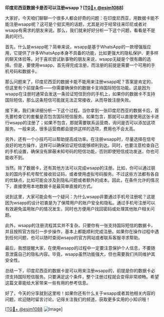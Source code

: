 **印度尼西亚数据卡是否可以注册wsapp？[[TG💪+ @esim1088](https://t.me/s/esim1088)]**

大家好，今天咱们聊聊一个很多人都会好奇的问题：在印度尼西亚，用数据卡能不能注册wsapp呢？这可是个挺实用的话题，尤其是对于经常往来印尼或者对wsapp有需求的朋友来说。那么，我们就来好好分析一下这个问题，看看是不是真的可行。

首先，什么是wsapp呢？简单来说，wsapp是基于WhatsApp的一款增强版应用，它提供了许多WhatsApp本身不具备的功能，比如更强大的隐私保护、更多样的聊天体验等。对于喜欢尝试新事物的朋友来说，wsapp无疑是个很有趣的选择。但是，要使用wsapp，首先得完成注册，而注册的前提是需要一个可用的手机号码和数据卡。

那么问题来了，印度尼西亚的数据卡能不能用来注册wsapp呢？答案是肯定的，但这里有个前提条件——你需要确保你的数据卡支持国际短信功能。这是因为wsapp在注册时通常会发送一条验证短信到你的手机上，如果你的数据卡不支持国际短信，那么这条短信可能就无法正常接收，从而导致注册失败。

接下来，我们来详细分析一下这个过程。当你拿到一张印度尼西亚的数据卡后，首先要检查它的套餐是否包含国际短信服务。如果包含，那就可以直接使用这张卡进行wsapp的注册了；如果不包含，那就需要联系运营商，询问是否可以添加这项服务。一般来说，很多运营商都会提供这样的选项，费用也不会太高。

另外，还有一个小技巧可以帮助提高成功率。在注册wsapp时，尽量选择在信号良好的地方操作，这样可以确保验证短信能够顺利到达。同时，也要注意检查自己的手机设置，确保没有屏蔽未知号码的短信功能，否则即使短信成功发送，你也可能收不到。

当然，除了数据卡，还有其他方法可以完成wsapp的注册。比如，你可以通过朋友的国内手机号帮忙接收验证码，或者使用虚拟号码服务。不过这些方法都有各自的优缺点，比如可能会涉及到隐私问题或者额外的成本。因此，在条件允许的情况下，直接使用本地数据卡是最简单直接的方式。

说到这里，大家可能会有一个疑问：为什么wsapp非要通过手机号注册呢？这是因为wsapp的设计初衷是为了保障用户的账户安全和隐私。通过手机号注册可以有效避免滥用账户的情况发生，同时也方便用户找回密码或处理其他账户相关问题。

此外，wsapp的注册流程其实并不复杂。只要你有一张支持国际短信的数据卡，并且按照官方指引一步步操作，基本上都能顺利完成注册。如果你在操作过程中遇到任何问题，也可以随时查阅wsapp的官方网站或者联系客服寻求帮助。

最后，我想提醒大家，在使用wsapp的过程中一定要注意保护个人信息，不要随意泄露自己的隐私内容。毕竟，wsapp虽然功能强大，但也需要我们共同维护其安全性。

总结一下，印度尼西亚的数据卡是可以用来注册wsapp的，前提是你的数据卡必须支持国际短信服务。只要满足这个条件，整个注册过程就会变得非常顺畅。希望这篇文章能给大家带来一些有用的参考信息。

好了，今天的分享就到这里啦！如果你还有什么关于wsapp或者其他相关内容的问题，欢迎随时留言讨论。记得关注我们的频道，获取更多实用的小知识哦！

[[TG💪+ @esim1088](https://t.me/s/esim1088) ![Image](https://i.postimg.cc/4NQfJmqS/Snipaste-2025-05-13-00-14-12.png)]
